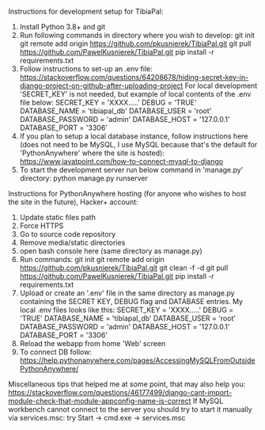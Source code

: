 Instructions for development setup for TibiaPal:
1. Install Python 3.8+ and git
2. Run following commands in directory where you wish to develop:
    git init
    git remote add origin https://github.com/pkusnierek/TibiaPal.git
    git pull https://github.com/PawelKusnierek/TibiaPal.git
    pip install -r requirements.txt
3. Follow instructions to set-up an .env file:
https://stackoverflow.com/questions/64208678/hiding-secret-key-in-django-project-on-github-after-uploading-project
For local development 'SECRET_KEY' is not needed, but example of local contents of the .env file below:
SECRET_KEY = 'XXXX.....'
DEBUG = 'TRUE'
DATABASE_NAME = 'tibiapal_db'
DATABASE_USER = 'root'
DATABASE_PASSWORD = 'admin'
DATABASE_HOST = '127.0.0.1'
DATABASE_PORT = '3306'
4. If you plan to setup a local database instance, follow instructions here (does not need to be MySQL, I use MySQL because that's the default for 'PythonAnywhere' where the site is hosted):
https://www.javatpoint.com/how-to-connect-mysql-to-django
5. To start the development server run below command in 'manage.py' directory:
python manage.py runserver

Instructions for PythonAnywhere hosting (for anyone who wishes to host the site in the future), Hacker+ account:
1. Update static files path
2. Force HTTPS
3. Go to source code repository
4. Remove media/static directories
5. open bash console here (same directory as manage.py)
6. Run commands:
git init
git remote add origin https://github.com/pkusnierek/TibiaPal.git
git clean -f -d
git pull https://github.com/PawelKusnierek/TibiaPal.git
pip install -r requirements.txt
7. Upload or create an '.env' file in the same directory as manage.py containing the SECRET KEY, DEBUG flag and DATABASE entries. My local .env files looks like this:
SECRET_KEY = 'XXXX.....'
DEBUG = 'TRUE'
DATABASE_NAME = 'tibiapal_db'
DATABASE_USER = 'root'
DATABASE_PASSWORD = 'admin'
DATABASE_HOST = '127.0.0.1'
DATABASE_PORT = '3306'
8. Reload the webapp from home 'Web' screen
9. To connect DB follow:
https://help.pythonanywhere.com/pages/AccessingMySQLFromOutsidePythonAnywhere/

Miscellaneous tips that helped me at some point, that may also help you:
https://stackoverflow.com/questions/46177499/django-cant-import-module-check-that-module-appconfig-name-is-correct
If MySQL workbench cannot connect to the server you should try to start it manually via services.msc:
try Start -> cmd.exe -> services.msc
